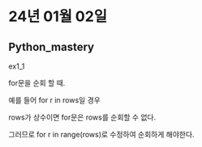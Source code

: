 # 24년 01월 02일

## Python_mastery

ex1_1

for문을 순회 할 때.

예를 들어 for r in rows일 경우

rows가 상수이면 for문은 rows를 순회할 수 없다.

그러므로 for r in range(rows)로 수정하여 순회하게 해야한다.

##